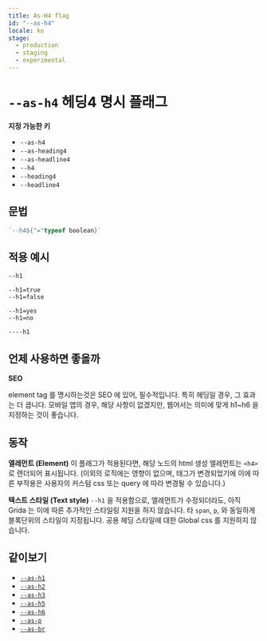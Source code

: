 ```yaml
---
title: As-H4 flag
id: "--as-h4"
locale: ko
stage:
  - production
  - staging
  - experimental
---
```


# `--as-h4` 헤딩4 명시 플래그

**지정 가능한 키**

- `--as-h4`
- `--as-heading4`
- `--as-headline4`
- `--h4`
- `--heading4`
- `--headline4`

## 문법

```ts
`--h4${"="typeof boolean}`
```

## 적용 예시

```
--h1

--h1=true
--h1=false

--h1=yes
--h1=no

----h1
```

## 언제 사용하면 좋을까

<!-- shared content between h1~h6 -->

**SEO**

element tag 를 명시하는것은 SEO 에 있어, 필수적입니다. 특히 헤딩일 경우, 그 효과는 더 큽니다.
모바일 앱의 경우, 해당 사항이 없겠지만, 웹어서는 의미에 맞게 h1~h6 을 지정하는 것이 좋습니다.

## 동작

**엘레먼트 (Element)**
이 플래그가 적용된다면, 해당 노드의 html 생성 엘레먼트는 `<h4>` 로 렌더되어 표시됩니다. (이외의 로직에는 영향이 없으며, 태그가 변경되었기에 이에 따른 부작용은 사용자의 커스텀 css 또는 query 에 따라 변경될 수 있습니다.)

**텍스트 스타일 (Text style)**
`--h1` 을 적용함으로, 엘레먼트가 수정되더라도, 아직 Grida 는 이에 따른 추가적인 스타일링 지원을 하지 않습니다. 타 `span`, `p`, 와 동일하게 블록단위의 스타일이 지정됩니다. 공용 헤딩 스타일에 대한 Global css 를 지원하지 않습니다.

## 같이보기

- [`--as-h1`](../--as-h1)
- [`--as-h2`](../--as-h2)
- [`--as-h3`](../--as-h3)
- [`--as-h5`](../--as-h5)
- [`--as-h6`](../--as-h6)
- [`--as-p`](../--as-p)
- [`--as-br`](../--as-br)
